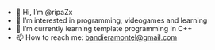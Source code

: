 - 👋 Hi, I’m @ripaZx
- 👀 I’m interested in programming, videogames and learning
- 🌱 I’m currently learning template programming in C++
- 📫 How to reach me: bandieramontel@gmail.com
